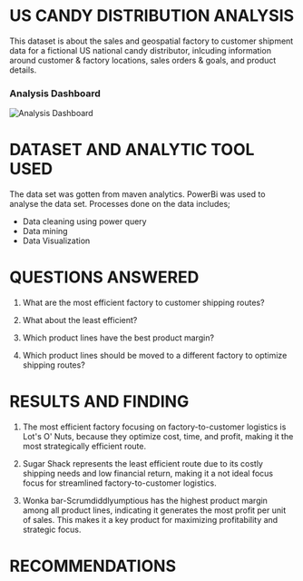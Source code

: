 # US CANDY DISTRIBUTION ANALYSIS

This dataset is about the sales and geospatial factory to customer shipment data for a fictional US national candy distributor, inlcuding information around customer & factory locations, sales orders & goals, and product details.

### Analysis Dashboard
![Analysis Dashboard](https://github.com/user-attachments/assets/3c555415-9543-4995-aad6-08a61fc4a079)

# DATASET AND ANALYTIC TOOL USED

The data set was gotten from maven analytics. PowerBi was used to analyse the data set. Processes done on the data includes;
- Data cleaning using power query
- Data mining
- Data Visualization

# QUESTIONS ANSWERED

1. What are the most efficient factory to customer shipping routes?

2. What about the least efficient?

3. Which product lines have the best product margin?

4. Which product lines should be moved to a different factory to optimize shipping routes? 

# RESULTS AND FINDING

1. The most efficient factory focusing on factory-to-customer logistics is Lot's O' Nuts, because they optimize cost, time, and profit, making it the most strategically efficient route.
   
2. Sugar Shack represents the least efficient route due to its costly shipping needs and low financial return, making it a not ideal focus focus for streamlined factory-to-customer logistics.

3. Wonka bar-Scrumdiddlyumptious has the highest product margin among all product lines, indicating it generates the most profit per unit of sales. This makes it a key product for maximizing profitability and strategic focus.

# RECOMMENDATIONS
